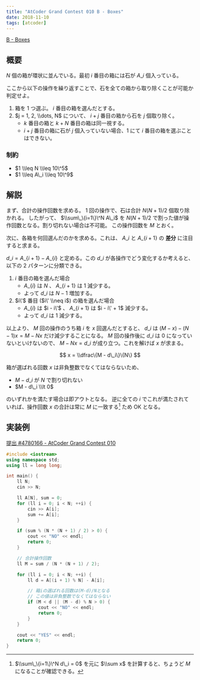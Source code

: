 ```yaml
---
title: "AtCoder Grand Contest 010 B - Boxes"
date: 2018-11-10
tags: [atcoder]
---
```


[B - Boxes](https://atcoder.jp/contests/agc010/tasks/agc010_b)

## 概要

$N$ 個の箱が環状に並んでいる。最初 $i$ 番目の箱には石が $A\_i$ 個入っている。

ここから以下の操作を繰り返すことで、石を全ての箱から取り除くことが可能か判定せよ。

1. 箱を 1 つ選ぶ。 $i$ 番目の箱を選んだとする。
2. $j = 1, 2, \\dots, N$ について、 $i + j$ 番目の箱から石を $j$ 個取り除く。
   - $k$ 番目の箱と $k + N$ 番目の箱は同一視する。
   - $i + j$ 番目の箱に石が $j$ 個入っていない場合、1 にて $i$ 番目の箱を選ぶことはできない。

### 制約

- $1 \\leq N \\leq 10\^5$
- $1 \\leq A\_i \\leq 10\^9$

## 解説

まず、合計の操作回数を求める。
1 回の操作で、石は合計 $N (N + 1) / 2$ 個取り除かれる。
したがって、 $\\sum\_\{i=1\}\^N A\_i$ を $N (N + 1) / 2$ で割った値が操作回数となる。割り切れない場合は不可能。
この操作回数を $M$ とおく。

次に、各箱を何回選んだのかを求める。これは、 $A\_i$ と $A\_\{i + 1\}$ の **差分** に注目すると求まる。

$d\_i = A\_\{i + 1\} - A\_\{i\}$ と定める。この $d\_i$ が各操作でどう変化するか考えると、以下の 2 パターンに分類できる。

1. $i$ 番目の箱を選んだ場合
   - $A\_\{i\}$ は $N$ 、 $A\_\{i + 1\}$ は $1$ 減少する。
   - よって $d\_i$ は $N - 1$ 増加する。
2. $i\'$ 番目 ($i\' \\neq i$) の箱を選んだ場合
   - $A\_\{i\}$ は $i - i\'$ 、 $A\_\{i + 1\}$ は $i - i\' + 1$ 減少する。
   - よって $d\_i$ は $1$ 減少する。

以上より、 $M$ 回の操作のうち箱 $i$ を $x$ 回選んだとすると、 $d\_i$ は $(M - x) - (N - 1) x = M - Nx$ だけ減少することになる。 
$M$ 回の操作後に $d\_i$ は $0$ になっていないといけないので、 $M - Nx = d\_i$ が成り立つ。これを解けば $x$ が求まる。

$$
x = \\dfrac\{M - d\_i\}\{N\}
$$

箱が選ばれる回数 $x$ は非負整数でなくてはならないため、

- $M - d\_i$ が $N$ で割り切れない
- $M - d\_i \\lt 0$

のいずれかを満たす場合は即アウトとなる。
逆に全ての $i$ でこれが満たされていれば、操作回数 $x$ の合計は常に $M$ に一致する[^1] ため OK となる。

[^1]: $\\sum\_\{i=1\}\^N d\_i = 0$ を元に $\\sum x$ を計算すると、ちょうど $M$ になることが確認できる。

## 実装例

[提出 #4780166 - AtCoder Grand Contest 010](https://atcoder.jp/contests/agc010/submissions/4780166)

```cpp
#include <iostream>
using namespace std;
using ll = long long;

int main() {
    ll N;
    cin >> N;

    ll A[N], sum = 0;
    for (ll i = 0; i < N; ++i) {
        cin >> A[i];
        sum += A[i];
    }

    if (sum % (N * (N + 1) / 2) > 0) {
        cout << "NO" << endl;
        return 0;
    }

    // 合計操作回数
    ll M = sum / (N * (N + 1) / 2);

    for (ll i = 0; i < N; ++i) {
        ll d = A[(i + 1) % N] - A[i];

        // 箱iの選ばれる回数は(M-d)/Nとなる
        // この値は非負整数でなくてはならない
        if (M < d || (M - d) % N > 0) {
            cout << "NO" << endl;
            return 0;
        }
    }

    cout << "YES" << endl;
    return 0;
}
```

